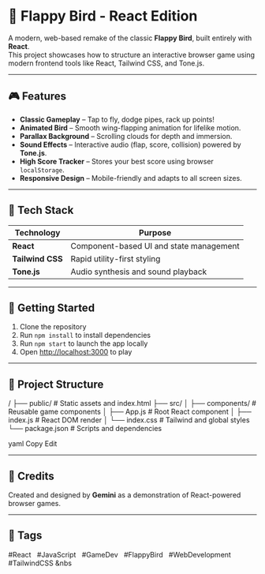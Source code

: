 # 🐤 Flappy Bird - React Edition

A modern, web-based remake of the classic **Flappy Bird**, built entirely with **React**.  
This project showcases how to structure an interactive browser game using modern frontend tools like React, Tailwind CSS, and Tone.js.

---

## 🎮 Features

- **Classic Gameplay** – Tap to fly, dodge pipes, rack up points!
- **Animated Bird** – Smooth wing-flapping animation for lifelike motion.
- **Parallax Background** – Scrolling clouds for depth and immersion.
- **Sound Effects** – Interactive audio (flap, score, collision) powered by **Tone.js**.
- **High Score Tracker** – Stores your best score using browser `localStorage`.
- **Responsive Design** – Mobile-friendly and adapts to all screen sizes.

---

## 🧱 Tech Stack

| Technology   | Purpose                              |
|--------------|---------------------------------------|
| **React**     | Component-based UI and state management |
| **Tailwind CSS** | Rapid utility-first styling           |
| **Tone.js**    | Audio synthesis and sound playback     |

---

## 🚀 Getting Started

1. Clone the repository  
2. Run `npm install` to install dependencies  
3. Run `npm start` to launch the app locally  
4. Open [http://localhost:3000](http://localhost:3000) to play

---

## 📁 Project Structure

/
├── public/ # Static assets and index.html
├── src/
│ ├── components/ # Reusable game components
│ ├── App.js # Root React component
│ ├── index.js # React DOM render
│ └── index.css # Tailwind and global styles
└── package.json # Scripts and dependencies

yaml
Copy
Edit

---

## 🙌 Credits

Created and designed by **Gemini** as a demonstration of React-powered browser games.

---

## 📌 Tags

#React &nbsp; #JavaScript &nbsp; #GameDev &nbsp; #FlappyBird &nbsp; #WebDevelopment &nbsp; #TailwindCSS &nbs
